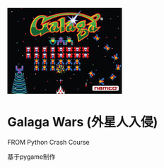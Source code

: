 ![GameIntro](MD_image/GalagaWars.jpeg)

# Galaga Wars (外星人入侵) # 

FROM Python Crash Course 

基于pygame制作


